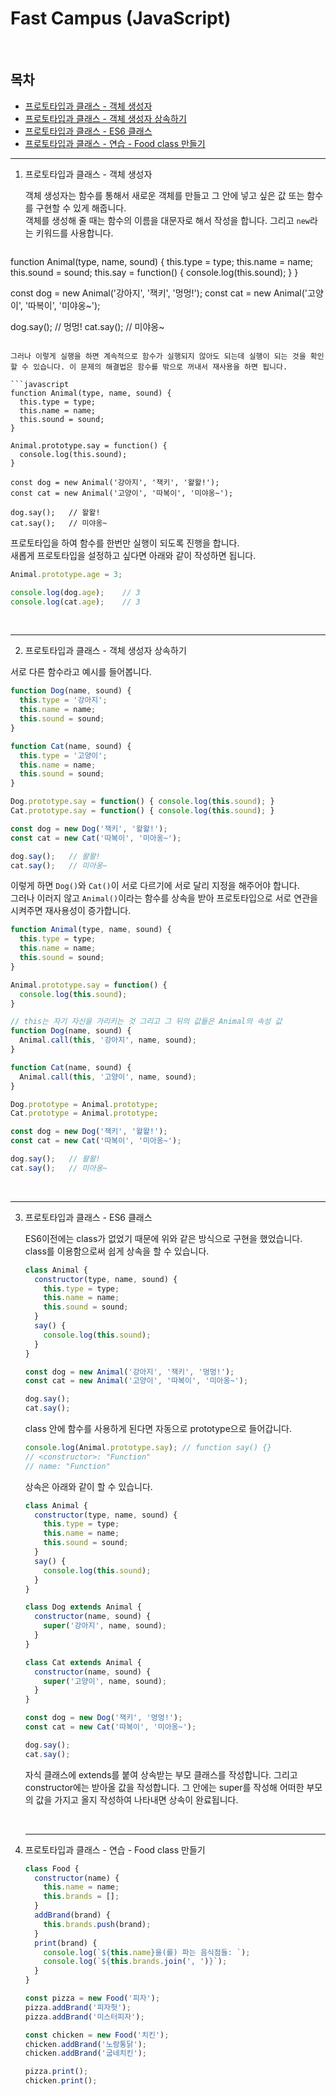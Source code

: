 # Fast Campus (JavaScript)

<br/>

## 목차

- [프로토타입과 클래스 - 객체 생성자](#add)
- [프로토타입과 클래스 - 객체 생성자 상속하기](#inherent)
- [프로토타입과 클래스 - ES6 클래스](#class)
- [프로토타입과 클래스 - 연습 - Food class 만들기](#exercise)

---

1. 프로토타입과 클래스 - 객체 생성자<a id="add"></a>

   객체 생성자는 함수를 통해서 새로운 객체를 만들고 그 안에 넣고 싶은 값 또는 함수를 구현할 수 있게 해줍니다.<br/>객체를 생성해 줄 때는 함수의 이름을 대문자로 해서 작성을 합니다. 그리고 <code>new</code>라는 키워드를 사용합니다.

   ```javascript
function Animal(type, name, sound) {
     this.type = type;
    this.name = name;
     this.sound = sound;
     this.say = function() {
       console.log(this.sound);
     }
   }
  
   const dog = new Animal('강아지', '잭키', '멍멍!');
const cat = new Animal('고양이', '따복이', '미야옹~');
   
   dog.say();	// 멍멍!
   cat.say();	// 미야옹~
   ```
   
   그러나 이렇게 실행을 하면 계속적으로 함수가 실행되지 않아도 되는데 실행이 되는 것을 확인할 수 있습니다. 이 문제의 해결법은 함수를 밖으로 꺼내서 재사용을 하면 됩니다.
   
   ```javascript
   function Animal(type, name, sound) {
     this.type = type;
     this.name = name;
     this.sound = sound;
   }
   
   Animal.prototype.say = function() {
     console.log(this.sound);
   }
   
   const dog = new Animal('강아지', '잭키', '왈왈!');
   const cat = new Animal('고양이', '따복이', '미야옹~');
   
   dog.say();	// 왈왈!
   cat.say();	// 미야옹~
   ```
   
   프로토타입을 하여 함수를 한번만 실행이 되도록 진행을 합니다.<br/>새롭게 프로토타입을 설정하고 싶다면 아래와 같이 작성하면 됩니다.
   
   ```javascript
   Animal.prototype.age = 3;
   
   console.log(dog.age);	// 3
   console.log(cat.age);	// 3
   ```
   
   <br/>
   
   ---
   
2.  프로토타입과 클래스 - 객체 생성자 상속하기<a id="inherent"></a>

   서로 다른 함수라고 예시를 들어봅니다.

   ```javascript
   function Dog(name, sound) {
     this.type = '강아지';
     this.name = name;
     this.sound = sound;
   }
   
   function Cat(name, sound) {
     this.type = '고양이';
     this.name = name;
     this.sound = sound;
   }
   
   Dog.prototype.say = function() { console.log(this.sound); }
   Cat.prototype.say = function() { console.log(this.sound); }
   
   const dog = new Dog('잭키', '왈왈!');
   const cat = new Cat('따복이', '미아옹~');
   
   dog.say();	// 왈왈!
   cat.say();	// 미아옹~
   ```

   이렇게 하면 <code>Dog()</code>와 <code>Cat()</code>이 서로 다르기에 서로 달리 지정을 해주어야 합니다.<br/>그러나 이러지 않고 <code>Animal()</code>이라는 함수를 상속을 받아 프로토타입으로 서로 연관을 시켜주면 재사용성이 증가합니다.

   ```javascript
   function Animal(type, name, sound) {
     this.type = type;
     this.name = name;
     this.sound = sound;
   }
   
   Animal.prototype.say = function() {
     console.log(this.sound);
   }
   
   // this는 자기 자신을 가리키는 것 그리고 그 뒤의 값들은 Animal의 속성 값
   function Dog(name, sound) {
     Animal.call(this, '강아지', name, sound);
   }
   
   function Cat(name, sound) {
     Animal.call(this, '고양이', name, sound);
   }
   
   Dog.prototype = Animal.prototype;
   Cat.prototype = Animal.prototype;
   
   const dog = new Dog('잭키', '왈왈!');
   const cat = new Cat('따복이', '미아옹~');
   
   dog.say();	// 왈왈!
   cat.say();	// 미아옹~
   ```

   <br/>

   ---

3. 프로토타입과 클래스 - ES6 클래스<a id="class"></a>

   ES6이전에는 class가 없었기 때문에 위와 같은 방식으로 구현을 했었습니다. class를 이용함으로써 쉽게 상속을 할 수 있습니다.

   ```javascript
   class Animal {
     constructor(type, name, sound) {
       this.type = type;
       this.name = name;
       this.sound = sound;
     }
     say() {
       console.log(this.sound);
     }
   }
   
   const dog = new Animal('강아지', '잭키', '멍멍!');
   const cat = new Animal('고양이', '따복이', '미아옹~');
   
   dog.say();
   cat.say();
   ```

   class 안에 함수를 사용하게 된다면 자동으로 prototype으로 들어갑니다.

   ```javascript
   console.log(Animal.prototype.say); // function say() {}
   // <constructor>: "Function"
   // name: "Function"
   ```

   상속은 아래와 같이 할 수 있습니다.

   ```javascript
   class Animal {
     constructor(type, name, sound) {
       this.type = type;
       this.name = name;
       this.sound = sound;
     }
     say() {
       console.log(this.sound);
     }
   }
   
   class Dog extends Animal {
     constructor(name, sound) {
       super('강아지', name, sound);
     }
   }
   
   class Cat extends Animal {
     constructor(name, sound) {
       super('고양이', name, sound);
     }
   }
   
   const dog = new Dog('잭키', '멍멍!');
   const cat = new Cat('따복이', '미아옹~');
   
   dog.say();
   cat.say();
   ```

   자식 클래스에 extends를 붙여 상속받는 부모 클래스를 작성합니다. 그리고 constructor에는 받아올 값을 작성합니다. 그 안에는 super를 작성해 어떠한 부모의 값을 가지고 올지 작성하여 나타내면 상속이 완료됩니다.

   <br/>

   ---

4. 프로토타입과 클래스 - 연습 - Food class 만들기<a id="exercise"></a>

   ```javascript
   class Food {
     constructor(name) {
       this.name = name;
       this.brands = [];
     }
     addBrand(brand) {
       this.brands.push(brand);
     }
     print(brand) {
       console.log(`${this.name}을(를) 파는 음식점들: `);
       console.log(`${this.brands.join(', ')}`);
     }
   }
   
   const pizza = new Food('피자');
   pizza.addBrand('피자헛');
   pizza.addBrand('미스터피자');
   
   const chicken = new Food('치킨');
   chicken.addBrand('노랑통닭');
   chicken.addBrand('굽네치킨');
   
   pizza.print();
   chicken.print();
   ```